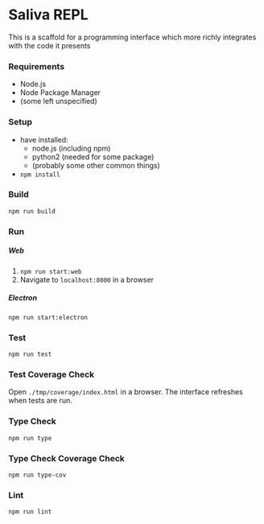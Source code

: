 # Saliva REPL

This is a scaffold for a programming interface which more richly integrates with the code it presents

### Requirements
* Node.js
* Node Package Manager
* (some left unspecified)

### Setup
* have installed:
  * node.js (including npm)
  * python2 (needed for some package)
  * (probably some other common things)
* `npm install`

### Build
```shell
npm run build
```

### Run

##### Web
1. `npm run start:web`
2. Navigate to `localhost:8000` in a browser

##### Electron
```shell
npm run start:electron
```

### Test
```shell
npm run test
```

### Test Coverage Check
Open `./tmp/coverage/index.html` in a browser. The interface refreshes when tests are run.

### Type Check
```shell
npm run type
```

### Type Check Coverage Check
```shell
npm run type-cov
```

### Lint
```shell
npm run lint
```
